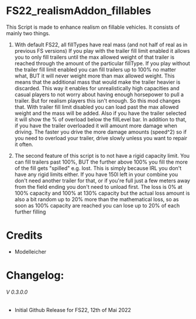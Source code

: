 # FS22_realismAddon_fillables
 This Script is made to enhance realism on fillable vehicles. It consists of mainly two things.
 1. With default FS22, all fillTypes have real mass (and not half of real as in previous FS versions)
		If you play with the trailer fill limit enabled it allows you to only fill trailers until the max allowed weight of that trailer is reached through the amount of the particular fillType.
		If you play without the trailer fill limit enabled you can fill trailers up to 100% no matter what, BUT it will never weight more than max allowed weight. This means that the additional mass that would make the trailer heavier is discarded.
		This way it enables for unrealistically high capacities and casual players to not worry about having enough horsepower to pull a trailer. But for realism players this isn't enough.
 		So this mod changes that. With trailer fill limit disabled you can load past the max allowed weight and the mass will be added. Also if you have the trailer selected it will show the % of overload below the fillLevel bar.
 		In addition to that, if you have the trailer overloaded it will amount more damage when driving. The faster you drive the more damage amounts (speed^2) so if you need to overload your trailer, drive slowly unless you want to repair it often.

 2. The second feature of this script is to not have a rigid capacity limit. You can fill trailers past 100%, BUT the further above 100% you fill the more of the fill gets "spilled" e.g. lost. 
 		This is simply because IRL you don't have any rigid limits either. If you have 150l left in your combine you don't need another trailer for that, or if you're full just a few meters away from the field ending you don't need to unload first.
		The loss is 0% at 100% capacity and 100% at 130% capacity but the actual loss amount is also a bit random up to 20% more than the mathematical loss, so as soon as 100% capacity are reached you can lose up to 20% of each further filling

# Credits
- Modelleicher

# Changelog:


###### V 0.3.0.0
- Initial Github Release for FS22, 12th of Mai 2022 




